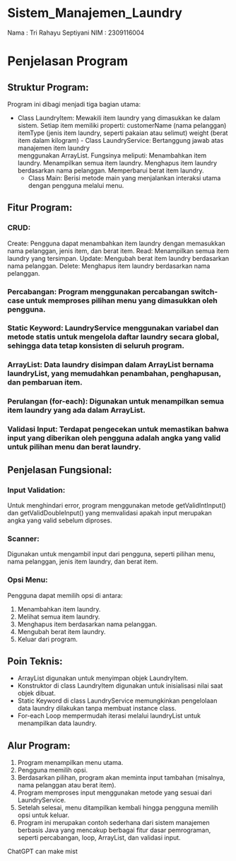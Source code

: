 # Sistem_Manajemen_Laundry

Nama : Tri Rahayu Septiyani
NIM  : 2309116004

# Penjelasan Program 
## Struktur Program:
  Program ini dibagi menjadi tiga bagian utama:
   - Class LaundryItem: Mewakili item laundry yang dimasukkan ke dalam   
     sistem. Setiap item memiliki properti:
        customerName (nama pelanggan)
        itemType (jenis item laundry, seperti pakaian atau selimut)
        weight (berat item dalam kilogram)
    - Class LaundryService: Bertanggung jawab atas manajemen item laundry   
      menggunakan ArrayList. Fungsinya meliputi:
        Menambahkan item laundry.
        Menampilkan semua item laundry.
        Menghapus item laundry berdasarkan nama pelanggan.
        Memperbarui berat item laundry.
     - Class Main: Berisi metode main yang menjalankan interaksi utama     
       dengan pengguna melalui menu.
## Fitur Program:
### CRUD:
  Create: Pengguna dapat menambahkan item laundry dengan memasukkan nama 
  pelanggan, jenis item, dan berat item.
  Read: Menampilkan semua item laundry yang tersimpan.
  Update: Mengubah berat item laundry berdasarkan nama pelanggan.
  Delete: Menghapus item laundry berdasarkan nama pelanggan.
### Percabangan: Program menggunakan percabangan switch-case untuk memproses pilihan menu yang dimasukkan oleh pengguna.
### Static Keyword: LaundryService menggunakan variabel dan metode statis untuk mengelola daftar laundry secara global, sehingga data tetap konsisten di seluruh program.
### ArrayList: Data laundry disimpan dalam ArrayList bernama laundryList, yang memudahkan penambahan, penghapusan, dan pembaruan item.
### Perulangan (for-each): Digunakan untuk menampilkan semua item laundry yang ada dalam ArrayList.
### Validasi Input: Terdapat pengecekan untuk memastikan bahwa input yang diberikan oleh pengguna adalah angka yang valid untuk pilihan menu dan berat laundry.
## Penjelasan Fungsional:
### Input Validation:
Untuk menghindari error, program menggunakan metode getValidIntInput() dan getValidDoubleInput() yang memvalidasi apakah input merupakan angka yang valid sebelum diproses.
### Scanner: 
Digunakan untuk mengambil input dari pengguna, seperti pilihan menu, nama pelanggan, jenis item laundry, dan berat item.
### Opsi Menu: 
Pengguna dapat memilih opsi di antara:
1. Menambahkan item laundry.
2. Melihat semua item laundry.
3. Menghapus item berdasarkan nama pelanggan.
4. Mengubah berat item laundry.
5. Keluar dari program.
## Poin Teknis:
- ArrayList digunakan untuk menyimpan objek LaundryItem.
- Konstruktor di class LaundryItem digunakan untuk inisialisasi nilai saat objek dibuat.
- Static Keyword di class LaundryService memungkinkan pengelolaan data laundry dilakukan tanpa membuat instance class.
- For-each Loop mempermudah iterasi melalui laundryList untuk menampilkan data laundry.
## Alur Program:
1. Program menampilkan menu utama.
2. Pengguna memilih opsi.
3. Berdasarkan pilihan, program akan meminta input tambahan (misalnya, nama pelanggan atau berat item).
4. Program memproses input menggunakan metode yang sesuai dari LaundryService.
5. Setelah selesai, menu ditampilkan kembali hingga pengguna memilih opsi untuk keluar.
6. Program ini merupakan contoh sederhana dari sistem manajemen berbasis Java yang mencakup berbagai fitur dasar pemrograman, seperti percabangan, loop, ArrayList, dan validasi input.











ChatGPT can make mist
